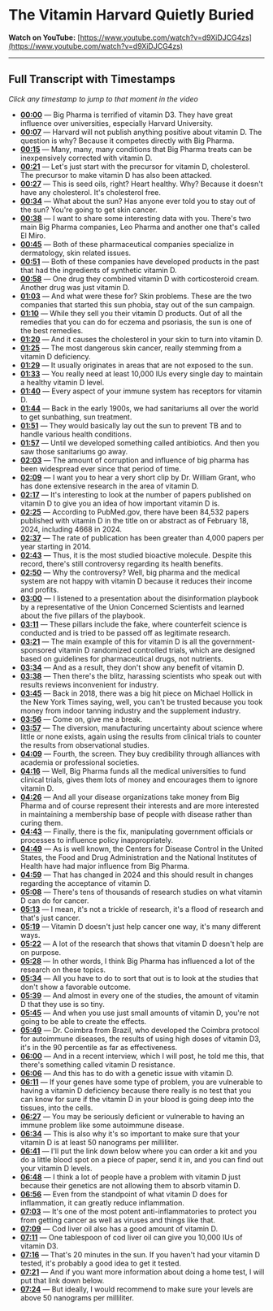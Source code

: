 # The Vitamin Harvard Quietly Buried

**Watch on YouTube:** [https://www.youtube.com/watch?v=d9XiDJCG4zs](https://www.youtube.com/watch?v=d9XiDJCG4zs)

---

## Full Transcript with Timestamps

*Click any timestamp to jump to that moment in the video*

- **[00:00](https://www.youtube.com/watch?v=d9XiDJCG4zs&t=0s)** — Big Pharma is terrified of vitamin D3. They have great influence over universities, especially Harvard University.
- **[00:07](https://www.youtube.com/watch?v=d9XiDJCG4zs&t=7s)** — Harvard will not publish anything positive about vitamin D. The question is why? Because it competes directly with Big Pharma.
- **[00:15](https://www.youtube.com/watch?v=d9XiDJCG4zs&t=15s)** — Many, many, many conditions that Big Pharma treats can be inexpensively corrected with vitamin D.
- **[00:21](https://www.youtube.com/watch?v=d9XiDJCG4zs&t=21s)** — Let's just start with the precursor for vitamin D, cholesterol. The precursor to make vitamin D has also been attacked.
- **[00:27](https://www.youtube.com/watch?v=d9XiDJCG4zs&t=27s)** — This is seed oils, right? Heart healthy. Why? Because it doesn't have any cholesterol. It's cholesterol free.
- **[00:34](https://www.youtube.com/watch?v=d9XiDJCG4zs&t=34s)** — What about the sun? Has anyone ever told you to stay out of the sun? You're going to get skin cancer.
- **[00:38](https://www.youtube.com/watch?v=d9XiDJCG4zs&t=38s)** — I want to share some interesting data with you. There's two main Big Pharma companies, Leo Pharma and another one that's called El Miro.
- **[00:45](https://www.youtube.com/watch?v=d9XiDJCG4zs&t=45s)** — Both of these pharmaceutical companies specialize in dermatology, skin related issues.
- **[00:51](https://www.youtube.com/watch?v=d9XiDJCG4zs&t=51s)** — Both of these companies have developed products in the past that had the ingredients of synthetic vitamin D.
- **[00:58](https://www.youtube.com/watch?v=d9XiDJCG4zs&t=58s)** — One drug they combined vitamin D with corticosteroid cream. Another drug was just vitamin D.
- **[01:03](https://www.youtube.com/watch?v=d9XiDJCG4zs&t=63s)** — And what were these for? Skin problems. These are the two companies that started this sun phobia, stay out of the sun campaign.
- **[01:10](https://www.youtube.com/watch?v=d9XiDJCG4zs&t=70s)** — While they sell you their vitamin D products. Out of all the remedies that you can do for eczema and psoriasis, the sun is one of the best remedies.
- **[01:20](https://www.youtube.com/watch?v=d9XiDJCG4zs&t=80s)** — And it causes the cholesterol in your skin to turn into vitamin D.
- **[01:25](https://www.youtube.com/watch?v=d9XiDJCG4zs&t=85s)** — The most dangerous skin cancer, really stemming from a vitamin D deficiency.
- **[01:29](https://www.youtube.com/watch?v=d9XiDJCG4zs&t=89s)** — It usually originates in areas that are not exposed to the sun.
- **[01:33](https://www.youtube.com/watch?v=d9XiDJCG4zs&t=93s)** — You really need at least 10,000 IUs every single day to maintain a healthy vitamin D level.
- **[01:40](https://www.youtube.com/watch?v=d9XiDJCG4zs&t=100s)** — Every aspect of your immune system has receptors for vitamin D.
- **[01:44](https://www.youtube.com/watch?v=d9XiDJCG4zs&t=104s)** — Back in the early 1900s, we had sanitariums all over the world to get sunbathing, sun treatment.
- **[01:51](https://www.youtube.com/watch?v=d9XiDJCG4zs&t=111s)** — They would basically lay out the sun to prevent TB and to handle various health conditions.
- **[01:57](https://www.youtube.com/watch?v=d9XiDJCG4zs&t=117s)** — Until we developed something called antibiotics. And then you saw those sanitariums go away.
- **[02:03](https://www.youtube.com/watch?v=d9XiDJCG4zs&t=123s)** — The amount of corruption and influence of big pharma has been widespread ever since that period of time.
- **[02:09](https://www.youtube.com/watch?v=d9XiDJCG4zs&t=129s)** — I want you to hear a very short clip by Dr. William Grant, who has done extensive research in the area of vitamin D.
- **[02:17](https://www.youtube.com/watch?v=d9XiDJCG4zs&t=137s)** — It's interesting to look at the number of papers published on vitamin D to give you an idea of how important vitamin D is.
- **[02:25](https://www.youtube.com/watch?v=d9XiDJCG4zs&t=145s)** — According to PubMed.gov, there have been 84,532 papers published with vitamin D in the title on or abstract as of February 18, 2024, including 4668 in 2024.
- **[02:37](https://www.youtube.com/watch?v=d9XiDJCG4zs&t=157s)** — The rate of publication has been greater than 4,000 papers per year starting in 2014.
- **[02:43](https://www.youtube.com/watch?v=d9XiDJCG4zs&t=163s)** — Thus, it is the most studied bioactive molecule. Despite this record, there's still controversy regarding its health benefits.
- **[02:50](https://www.youtube.com/watch?v=d9XiDJCG4zs&t=170s)** — Why the controversy? Well, big pharma and the medical system are not happy with vitamin D because it reduces their income and profits.
- **[03:00](https://www.youtube.com/watch?v=d9XiDJCG4zs&t=180s)** — I listened to a presentation about the disinformation playbook by a representative of the Union Concerned Scientists and learned about the five pillars of the playbook.
- **[03:11](https://www.youtube.com/watch?v=d9XiDJCG4zs&t=191s)** — These pillars include the fake, where counterfeit science is conducted and is tried to be passed off as legitimate research.
- **[03:21](https://www.youtube.com/watch?v=d9XiDJCG4zs&t=201s)** — The main example of this for vitamin D is all the government-sponsored vitamin D randomized controlled trials, which are designed based on guidelines for pharmaceutical drugs, not nutrients.
- **[03:34](https://www.youtube.com/watch?v=d9XiDJCG4zs&t=214s)** — And as a result, they don't show any benefit of vitamin D.
- **[03:38](https://www.youtube.com/watch?v=d9XiDJCG4zs&t=218s)** — Then there's the blitz, harassing scientists who speak out with results reviews inconvenient for industry.
- **[03:45](https://www.youtube.com/watch?v=d9XiDJCG4zs&t=225s)** — Back in 2018, there was a big hit piece on Michael Hollick in the New York Times saying, well, you can't be trusted because you took money from indoor tanning industry and the supplement industry.
- **[03:56](https://www.youtube.com/watch?v=d9XiDJCG4zs&t=236s)** — Come on, give me a break.
- **[03:57](https://www.youtube.com/watch?v=d9XiDJCG4zs&t=237s)** — The diversion, manufacturing uncertainty about science where little or none exists, again using the results from clinical trials to counter the results from observational studies.
- **[04:09](https://www.youtube.com/watch?v=d9XiDJCG4zs&t=249s)** — Fourth, the screen. They buy credibility through alliances with academia or professional societies.
- **[04:16](https://www.youtube.com/watch?v=d9XiDJCG4zs&t=256s)** — Well, Big Pharma funds all the medical universities to fund clinical trials, gives them lots of money and encourages them to ignore vitamin D.
- **[04:26](https://www.youtube.com/watch?v=d9XiDJCG4zs&t=266s)** — And all your disease organizations take money from Big Pharma and of course represent their interests and are more interested in maintaining a membership base of people with disease rather than curing them.
- **[04:43](https://www.youtube.com/watch?v=d9XiDJCG4zs&t=283s)** — Finally, there is the fix, manipulating government officials or processes to influence policy inappropriately.
- **[04:49](https://www.youtube.com/watch?v=d9XiDJCG4zs&t=289s)** — As is well known, the Centers for Disease Control in the United States, the Food and Drug Administration and the National Institutes of Health have had major influence from Big Pharma.
- **[04:59](https://www.youtube.com/watch?v=d9XiDJCG4zs&t=299s)** — That has changed in 2024 and this should result in changes regarding the acceptance of vitamin D.
- **[05:08](https://www.youtube.com/watch?v=d9XiDJCG4zs&t=308s)** — There's tens of thousands of research studies on what vitamin D can do for cancer.
- **[05:13](https://www.youtube.com/watch?v=d9XiDJCG4zs&t=313s)** — I mean, it's not a trickle of research, it's a flood of research and that's just cancer.
- **[05:19](https://www.youtube.com/watch?v=d9XiDJCG4zs&t=319s)** — Vitamin D doesn't just help cancer one way, it's many different ways.
- **[05:22](https://www.youtube.com/watch?v=d9XiDJCG4zs&t=322s)** — A lot of the research that shows that vitamin D doesn't help are on purpose.
- **[05:28](https://www.youtube.com/watch?v=d9XiDJCG4zs&t=328s)** — In other words, I think Big Pharma has influenced a lot of the research on these topics.
- **[05:34](https://www.youtube.com/watch?v=d9XiDJCG4zs&t=334s)** — All you have to do to sort that out is to look at the studies that don't show a favorable outcome.
- **[05:39](https://www.youtube.com/watch?v=d9XiDJCG4zs&t=339s)** — And almost in every one of the studies, the amount of vitamin D that they use is so tiny.
- **[05:45](https://www.youtube.com/watch?v=d9XiDJCG4zs&t=345s)** — And when you use just small amounts of vitamin D, you're not going to be able to create the effects.
- **[05:49](https://www.youtube.com/watch?v=d9XiDJCG4zs&t=349s)** — Dr. Coimbra from Brazil, who developed the Coimbra protocol for autoimmune diseases, the results of using high doses of vitamin D3, it's in the 90 percentile as far as effectiveness.
- **[06:00](https://www.youtube.com/watch?v=d9XiDJCG4zs&t=360s)** — And in a recent interview, which I will post, he told me this, that there's something called vitamin D resistance.
- **[06:06](https://www.youtube.com/watch?v=d9XiDJCG4zs&t=366s)** — And this has to do with a genetic issue with vitamin D.
- **[06:11](https://www.youtube.com/watch?v=d9XiDJCG4zs&t=371s)** — If your genes have some type of problem, you are vulnerable to having a vitamin D deficiency because there really is no test that you can know for sure if the vitamin D in your blood is going deep into the tissues, into the cells.
- **[06:27](https://www.youtube.com/watch?v=d9XiDJCG4zs&t=387s)** — You may be seriously deficient or vulnerable to having an immune problem like some autoimmune disease.
- **[06:34](https://www.youtube.com/watch?v=d9XiDJCG4zs&t=394s)** — This is also why it's so important to make sure that your vitamin D is at least 50 nanograms per milliliter.
- **[06:41](https://www.youtube.com/watch?v=d9XiDJCG4zs&t=401s)** — I'll put the link down below where you can order a kit and you do a little blood spot on a piece of paper, send it in, and you can find out your vitamin D levels.
- **[06:48](https://www.youtube.com/watch?v=d9XiDJCG4zs&t=408s)** — I think a lot of people have a problem with vitamin D just because their genetics are not allowing them to absorb vitamin D.
- **[06:56](https://www.youtube.com/watch?v=d9XiDJCG4zs&t=416s)** — Even from the standpoint of what vitamin D does for inflammation, it can greatly reduce inflammation.
- **[07:03](https://www.youtube.com/watch?v=d9XiDJCG4zs&t=423s)** — It's one of the most potent anti-inflammatories to protect you from getting cancer as well as viruses and things like that.
- **[07:09](https://www.youtube.com/watch?v=d9XiDJCG4zs&t=429s)** — Cod liver oil also has a good amount of vitamin D.
- **[07:11](https://www.youtube.com/watch?v=d9XiDJCG4zs&t=431s)** — One tablespoon of cod liver oil can give you 10,000 IUs of vitamin D3.
- **[07:16](https://www.youtube.com/watch?v=d9XiDJCG4zs&t=436s)** — That's 20 minutes in the sun. If you haven't had your vitamin D tested, it's probably a good idea to get it tested.
- **[07:21](https://www.youtube.com/watch?v=d9XiDJCG4zs&t=441s)** — And if you want more information about doing a home test, I will put that link down below.
- **[07:24](https://www.youtube.com/watch?v=d9XiDJCG4zs&t=444s)** — But ideally, I would recommend to make sure your levels are above 50 nanograms per milliliter.
